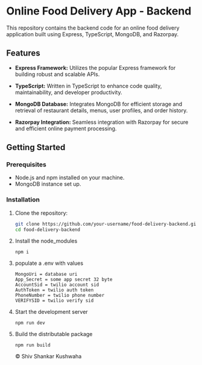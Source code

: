 # Online Food Delivery App - Backend

This repository contains the backend code for an online food delivery application built using Express, TypeScript, MongoDB, and Razorpay.

## Features

- **Express Framework:** Utilizes the popular Express framework for building robust and scalable APIs.

- **TypeScript:** Written in TypeScript to enhance code quality, maintainability, and developer productivity.

- **MongoDB Database:** Integrates MongoDB for efficient storage and retrieval of restaurant details, menus, user profiles, and order history.

- **Razorpay Integration:** Seamless integration with Razorpay for secure and efficient online payment processing.

## Getting Started

### Prerequisites

- Node.js and npm installed on your machine.
- MongoDB instance set up.

### Installation

1. Clone the repository:

   ```bash
   git clone https://github.com/your-username/food-delivery-backend.git
   cd food-delivery-backend
2. Install the node_modules
    ```
    npm i
    ```
3. populate a .env with values
    ```
    MongoUri = database uri
    App_Secret = some app secret 32 byte
    AccountSid = twilio account sid
    AuthToken = twilio auth token
    PhoneNumber = twilio phone number
    VERIFYSID = twilio verify sid
    ```
4.  Start the development server
    ```
    npm run dev
    ```
5.  Build the distributable package
    ```
    npm run build
    ```

    &copy; Shiv Shankar Kushwaha